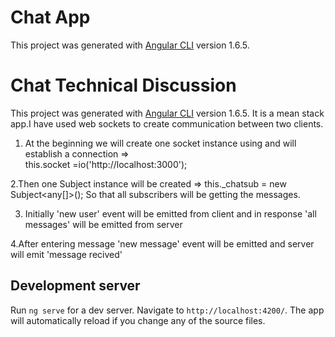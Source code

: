 # Chat App

This project was generated with [Angular CLI](https://github.com/angular/angular-cli) version 1.6.5.

# Chat Technical Discussion

This project was generated with [Angular CLI](https://github.com/angular/angular-cli) version 1.6.5.
It is a mean stack app.I have used web sockets to create communication between two clients.

1. At the beginning we will create one socket instance using and will establish a connection =>  
this.socket =io('http://localhost:3000');

2.Then one Subject instance will be created => this._chatsub = new Subject<any[]>(); So that all subscribers will be getting the messages.

3. Initially 'new user' event will be emitted from client and in response 'all messages' will be emitted from server

4.After entering message 'new message' event will be emitted and server will emit 'message recived'

## Development server

Run `ng serve` for a dev server. Navigate to `http://localhost:4200/`. The app will automatically reload if you change any of the source files.


